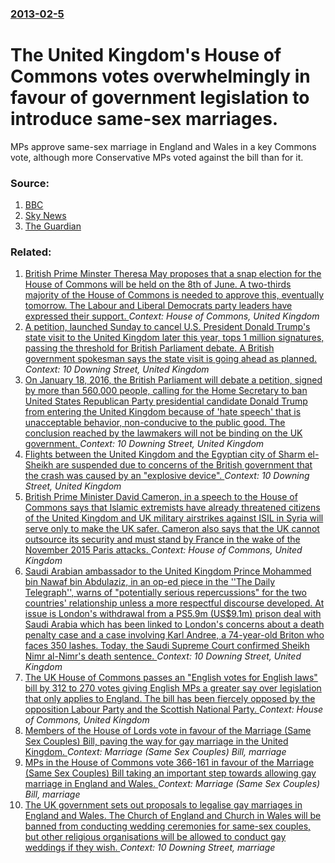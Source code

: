 ### [2013-02-5](/news/2013/02/5/index.md)

# The United Kingdom's House of Commons votes overwhelmingly in favour of government legislation to introduce same-sex marriages. 

MPs approve same-sex marriage in England and Wales in a key Commons vote, although more Conservative MPs voted against the bill than for it.


### Source:

1. [BBC](http://www.bbc.co.uk/news/uk-politics-21346220)
2. [Sky News](http://news.sky.com/story/1048058/gay-marriage-mps-back-bill-in-commons-vote)
3. [The Guardian](http://www.guardian.co.uk/politics/blog/2013/feb/05/gay-marriage-debate-politics-live-blog)

### Related:

1. [British Prime Minster Theresa May proposes that a snap election for the House of Commons will be held on the 8th of June. A two-thirds majority of the House of Commons is needed to approve this, eventually tomorrow. The Labour and Liberal Democrats party leaders have expressed their support. ](/news/2017/04/18/british-prime-minster-theresa-may-proposes-that-a-snap-election-for-the-house-of-commons-will-be-held-on-the-8th-of-june-a-two-thirds-major.md) _Context: House of Commons, United Kingdom_
2. [A petition, launched Sunday to cancel U.S. President Donald Trump's state visit to the United Kingdom later this year, tops 1 million signatures, passing the threshold  for British Parliament debate.  A British government spokesman says the state visit is going ahead as planned. ](/news/2017/01/30/a-petition-launched-sunday-to-cancel-u-s-president-donald-trump-s-state-visit-to-the-united-kingdom-later-this-year-tops-1-million-signat.md) _Context: 10 Downing Street, United Kingdom_
3. [On January 18, 2016, the British Parliament will debate a petition, signed by more than 560,000 people, calling for the Home Secretary to ban United States Republican Party presidential candidate Donald Trump from entering the United Kingdom because of 'hate speech' that is unacceptable behavior, non-conducive to the public good. The  conclusion reached by the lawmakers will not be binding on the UK government. ](/news/2016/01/5/on-january-18-2016-the-british-parliament-will-debate-a-petition-signed-by-more-than-560-000-people-calling-for-the-home-secretary-to-ba.md) _Context: 10 Downing Street, United Kingdom_
4. [Flights between the United Kingdom and the Egyptian city of Sharm el-Sheikh are suspended due to concerns of the British government that the crash was caused by an "explosive device". ](/news/2015/11/4/flights-between-the-united-kingdom-and-the-egyptian-city-of-sharm-el-sheikh-are-suspended-due-to-concerns-of-the-british-government-that-the.md) _Context: 10 Downing Street, United Kingdom_
5. [British Prime Minister David Cameron, in a speech to the House of Commons says that Islamic extremists have already threatened citizens of the United Kingdom and UK military airstrikes against ISIL in Syria will serve only to make the UK safer.  Cameron also says that the UK cannot outsource its security and must stand by France in the wake of the November 2015 Paris attacks. ](/news/2015/11/26/british-prime-minister-david-cameron-in-a-speech-to-the-house-of-commons-says-that-islamic-extremists-have-already-threatened-citizens-of-t.md) _Context: House of Commons, United Kingdom_
6. [Saudi Arabian ambassador to the United Kingdom Prince Mohammed bin Nawaf bin Abdulaziz, in an op-ed piece in the ''The Daily Telegraph'', warns of "potentially serious repercussions" for the two countries' relationship unless a more respectful discourse developed.  At issue is London's withdrawal from a PS5.9m (US$9.1m) prison deal with Saudi Arabia which has been linked to London's concerns about a death penalty case and a case involving Karl Andree, a 74-year-old Briton who faces 350 lashes. Today, the Saudi Supreme Court confirmed Sheikh Nimr al-Nimr's death sentence. ](/news/2015/10/26/saudi-arabian-ambassador-to-the-united-kingdom-prince-mohammed-bin-nawaf-bin-abdulaziz-in-an-op-ed-piece-in-the-the-daily-telegraph-wa.md) _Context: 10 Downing Street, United Kingdom_
7. [The UK House of Commons passes an "English votes for English laws" bill by 312 to 270 votes giving English MPs a greater say over legislation that only applies to England. The bill has been fiercely opposed by the opposition Labour Party and the Scottish National Party. ](/news/2015/10/22/the-uk-house-of-commons-passes-an-english-votes-for-english-laws-bill-by-312-to-270-votes-giving-english-mps-a-greater-say-over-legislatio.md) _Context: House of Commons, United Kingdom_
8. [Members of the House of Lords vote in favour of the Marriage (Same Sex Couples) Bill, paving the way for gay marriage in the United Kingdom. ](/news/2013/06/4/members-of-the-house-of-lords-vote-in-favour-of-the-marriage-same-sex-couples-bill-paving-the-way-for-gay-marriage-in-the-united-kingdom.md) _Context: Marriage (Same Sex Couples) Bill, marriage_
9. [MPs in the House of Commons vote 366-161 in favour of the Marriage (Same Sex Couples) Bill taking an important step towards allowing  gay marriage in England and Wales. ](/news/2013/05/21/mps-in-the-house-of-commons-vote-366-161-in-favour-of-the-marriage-same-sex-couples-bill-taking-an-important-step-towards-allowing-gay-ma.md) _Context: Marriage (Same Sex Couples) Bill, marriage_
10. [The UK government sets out proposals to legalise gay marriages in England and Wales. The Church of England and Church in Wales will be banned from conducting wedding ceremonies for same-sex couples, but other religious organisations will be allowed to conduct gay weddings if they wish. ](/news/2012/12/11/the-uk-government-sets-out-proposals-to-legalise-gay-marriages-in-england-and-wales-the-church-of-england-and-church-in-wales-will-be-banne.md) _Context: 10 Downing Street, marriage_
